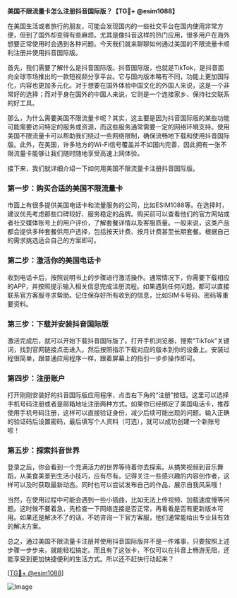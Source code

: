 **美国不限流量卡怎么注册抖音国际版？【TG💪+ @esim1088】**

在美国生活或者旅行的朋友，可能会发现国内的一些社交平台在国内使用非常方便，但到了国外却变得有些麻烦。尤其是像抖音这样的热门应用，很多用户在海外想要正常使用时会遇到各种问题。今天我们就来聊聊如何通过美国的不限流量卡顺利注册并使用抖音国际版。

首先，我们需要了解什么是抖音国际版。抖音国际版，也就是TikTok，是抖音面向全球市场推出的一款短视频分享平台。它与国内版本略有不同，功能上更加国际化，内容也更加多元化。对于想要在国外体验中国文化的外国人来说，这是一个非常好的选择；而对于身在国外的中国人来说，它则是一个连接家乡、保持社交联系的好工具。

那么，为什么需要美国不限流量卡呢？其实，这主要是因为抖音国际版的某些功能可能需要访问特定的服务或资源，而这些服务通常需要一定的网络环境支持。使用美国不限流量卡可以帮助我们绕过一些网络限制，确保流畅地下载和使用抖音国际版。此外，在美国，许多地方的Wi-Fi信号覆盖并不如国内完善，因此拥有一张不限流量卡能够让我们随时随地享受高速上网体验。

接下来，我们就详细介绍一下如何用美国不限流量卡注册抖音国际版。

### 第一步：购买合适的美国不限流量卡

市面上有很多提供美国电话卡和流量服务的公司，比如ESIM1088等。在选择时，建议优先考虑那些口碑较好、服务稳定的品牌。购买前可以查看他们的官方网站或者社交媒体账号上的用户评价，了解套餐详情以及客服质量。一般来说，这类产品都会提供多种套餐供用户选择，包括按天计费、按月计费甚至长期套餐。根据自己的需求挑选适合自己的方案即可。

### 第二步：激活你的美国电话卡

收到电话卡后，按照说明书上的步骤进行激活操作。通常情况下，你需要下载相应的APP，并按照提示输入相关信息完成注册流程。如果遇到任何问题，都可以直接联系官方客服寻求帮助。记住保存好所有收到的信息，比如SIM卡号码、密码等重要资料。

### 第三步：下载并安装抖音国际版

激活完成后，就可以开始下载抖音国际版了。打开手机浏览器，搜索“TikTok”关键词，找到官网链接点击进入。然后按照指示下载对应的版本到你的设备上。安装过程很简单，跟普通应用程序一样，跟着屏幕上的指引一步步操作即可。

### 第四步：注册账户

打开刚刚安装好的抖音国际版应用程序，点击右下角的“注册”按钮。这里可以选择手机号码注册或者是邮箱地址注册两种方式。如果你已经绑定了美国电话卡，推荐使用手机号码注册，这样可以直接验证身份，减少后续可能出现的问题。输入正确的验证码后设置密码，最后填写个人资料（可选），就可以成功创建一个新账号啦！

### 第五步：探索抖音世界

登录之后，你会看到一个充满活力的世界等待着你去探索。从搞笑视频到音乐舞蹈，从美食美景到生活小技巧，应有尽有。记得关注一些感兴趣的内容创作者，这样可以及时获取最新动态。同时也可以尝试发布自己的作品，展示自我风采哦！

当然，在使用过程中可能会遇到一些小插曲，比如无法上传视频、加载速度慢等问题。这时候不要着急，先检查一下网络连接是否正常，再看看是否有更新版本可用。如果还是解决不了的话，不妨咨询一下官方客服，他们通常能给出专业且有效的解决方案。

总之，通过美国不限流量卡注册并使用抖音国际版并不是一件难事，只要按照上述步骤一步步来，就能轻松搞定。而且有了这张卡，不仅可以在抖音上畅游无阻，还能享受到更加快捷便利的生活方式。所以还不赶快行动起来？

[[TG💪+ @esim1088](https://t.me/s/esim1088)] 

![Image](https://i.postimg.cc/4NQfJmqS/Snipaste-2025-05-13-00-14-12.png)